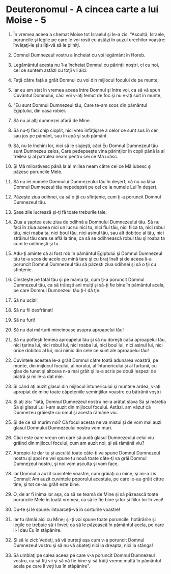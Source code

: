 # Deuteronomul - A cincea carte a lui Moise - 5

1. În vremea aceea a chemat Moise tot Israelul şi le-a zis: "Ascultă, Israele, poruncile şi legile pe care le voi rosti eu astăzi în auzul urechilor voastre: învăţaţi-le şi siliţi-vă să le pliniţi. 

2. Domnul Dumnezeul vostru a încheiat cu voi legământ în Horeb. 

3. Legământul acesta nu 1-a încheiat Domnul cu părinţii noştri, ci cu noi, cei ce suntem astăzi cu toţii vii aici. 

4. Faţă către faţă a grăit Domnul cu voi din mijlocul focului de pe munte; 

5. Iar eu am stat în vremea aceea între Domnul şi între voi, ca să vă spun Cuvântul Domnului, căci voi v-aţi temut de foc şi nu v-aţi suit în munte, 

6. "Eu sunt Domnul Dumnezeul tău, Care te-am scos din pământul Egiptului, din casa robiei. 

7. Să nu ai alţi dumnezei afară de Mine. 

8. Să nu-ţi faci chip cioplit, nici vreo înfăţişare a celor ce sunt sus în cer, sau jos pe pământ, sau în apă şi sub pământ. 

9. Să, nu te închini lor, nici să le slujeşti, căci Eu Domnul Dumnezeul tău sunt Dumnezeu zelos, Care pedepseşte vina părinţilor în copii până la al treilea şi al patrulea neam pentru cei ce Mă urăsc. 

10. Şi Mă milostivesc până la a! miilea neam către cei ce Mă iubesc şi păzesc poruncile Mele. 

11. Să nu iei numele Domnului Dumnezeului tău în deşert, că nu va lăsa Domnul Dumnezeul tău nepedepsit pe cel ce ia numele Lui în deşert. 

12. Păzeşte ziua odihnei, ca să o ţii cu sfinţenie, cum ţi-a poruncit Domnul Dumnezeul tău. 

13. Şase zile lucrează şi-ţi fă toate treburile tale; 

14. Ziua a şaptea este ziua de odihnă a Domnului Dumnezeului tău. Să nu faci în ziua aceea nici un lucru: nici tu, nici fiul tău, nici fiica ta, nici robul tău, nici roaba ta, nici boul tău, nici asinul tău, sau alt dobitoc al tău, nici străinul tău care se află la tine, ca să se odihnească robul tău şi roaba ta cum te odihneşti şi tu. 

15. Adu-ţi aminte că ai fost rob în pământul Egiptului şi Domnul Dumnezeul tău te-a scos de acolo cu mină tare şi cu braţ înalt şi de aceea îi-a poruncit Domnul Dumnezeul tău să păzeşti ziua odihnei şi să o ţii cu sfinţenie. 

16. Cinsteşte pe tatăl tău şi pe mama ţa, cum ţi-a poruncit Domnul Dumnezeul tău, ca să trăieşti ani mulţi şi să-ţi fie bine în pământul acela, pe care Domnul Dumnezeul tău ţi-l dă ţie. 

17. Să nu ucizi! 

18. Să nu fii desfrânat! 

19. Să nu furi! 

20. Să nu dai mărturii mincinoase asupra aproapelui tău! 

21. Să nu pofteşti femeia aproapelui tău şi să nu doreşti casa aproapelui tău, nici ţarina lui, nici robul lui, nici roaba lui, nici boul lui, nici asinul lui, nici orice dobitoc al lui, nici nimic din cele ce sunt ale aproapelui tău! 

22. Cuvintele acestea le-a grăit Domnul către toată adunarea voastră, pe munte, din mijlocul focului, al norului, al întunericului şi al furtunii, cu glas de tunet şi altceva n-a mai grăit şi le-a scris pe două lespezi de piatră şi mi le-a dat mie. 

23. Şi când aţi auzit glasul din mijlocul întunericului şi muntele ardea, v-aţi apropiat de mine toate căpeteniile seminţiilor voastre cu bătrânii voştri 

24. Şi aţi zis: "Iată, Domnul Dumnezeul nostru ne-a arătat slava Sa şi măreţia Sa şi glasul Lui l-am auzit din mijlocul focului. Astăzi. am văzut că Dumnezeu grăieşte cu omul şi acesta rămâne viu. 

25. Şi de ce să murim noi? Că focul acesta ne va mistui şi de vom mai auzi glasul Domnului Dumnezeului nostru vom muri. 

26. Căci este oare vreun om care să audă glasul Dumnezeului celui viu grăind din mijlocul focului, cum am auzit noi, şi să rămână viu? 

27. Apropie-te dar tu şi ascultă toate câte-ţi va spune Domnul Dumnezeul nostru şi apoi ne vei spune tu nouă toate câte-ţi va grăi Domnul Dumnezeul nostru, şi noi vom asculta şi vom face. 

28. Iar Domnul a auzit cuvintele voastre, cum grăiaţi cu mine, şi mi-a zis Domnul: Am auzit cuvintele poporului acestuia, pe care le-au grăit către tine, şi tot ce-au grăit este bine. 

29. O, de ar fi inima lor aşa, ca să se teamă de Mine şi să păzească toate poruncile Mele în toată vremea, ca să le fie bine şi lor şi fiilor lor în veci! 

30. Du-te şi le spune: întoarceţi-vă în corturile voastre! 

31. Iar tu rămâi aici cu Mine; şi-ţi voi spune toate poruncile, hotărârile şi legile ce trebuie să-i înveţi ca să le păzească în pământul acela, pe care li-l dau Eu în stăpânire. 

32. Şi să le zici: Vedeţi, să vă purtaţi aşa cum v-a poruncit Domnul Dumnezeul vostru şi să nu vă abateţi nici la dreapta, nici la stânga! 

33. Să umblaţi pe calea aceea pe care v-a poruncit Domnul Dumnezeul vostru, ca să fiţi vii şi să vă fie bine şi să trăiţi vreme multă în pământul acela pe care îl veţi lua în stăpânire". 

